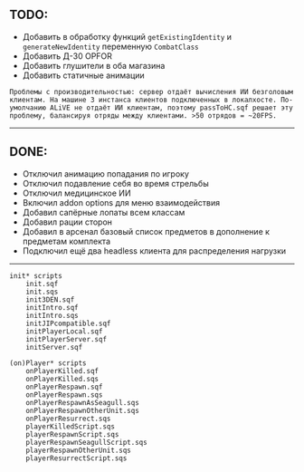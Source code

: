 ## TODO:
* Добавить в обработку функций `getExistingIdentity` и `generateNewIdentity` переменную `CombatClass`
* Добавить Д-30 OPFOR
* Добавить глушители в оба магазина
* Добавить статичные анимации

```
Проблемы с производительностью: сервер отдаёт вычисления ИИ безголовым клиентам. На машине 3 инстанса клиентов подключенных в локалхосте. По-умолчанию ALiVE не отдаёт ИИ клиентам, поэтому passToHC.sqf решает эту проблему, балансируя отряды между клиентами. >50 отрядов = ~20FPS.
```
---
## DONE:
* Отключил анимацию попадания по игроку
* Отключил подавление себя во время стрельбы
* Отключил медицинское ИИ
* Включил addon options для меню взаимодействия
* Добавил сапёрные лопаты всем классам
* Добавил рации сторон
* Добавил в арсенал базовый список предметов в дополнение к предметам комплекта
* Подключил ещё два headless клиента для распределения нагрузки
---
```
init* scripts
    init.sqf
    init.sqs
    init3DEN.sqf
    initIntro.sqf
    initIntro.sqs
    initJIPcompatible.sqf
    initPlayerLocal.sqf
    initPlayerServer.sqf
    initServer.sqf

(on)Player* scripts
    onPlayerKilled.sqf
    onPlayerKilled.sqs
    onPlayerRespawn.sqf
    onPlayerRespawn.sqs
    onPlayerRespawnAsSeagull.sqs
    onPlayerRespawnOtherUnit.sqs
    onPlayerResurrect.sqs
    playerKilledScript.sqs
    playerRespawnScript.sqs
    playerRespawnSeagullScript.sqs
    playerRespawnOtherUnit.sqs
    playerResurrectScript.sqs
```
